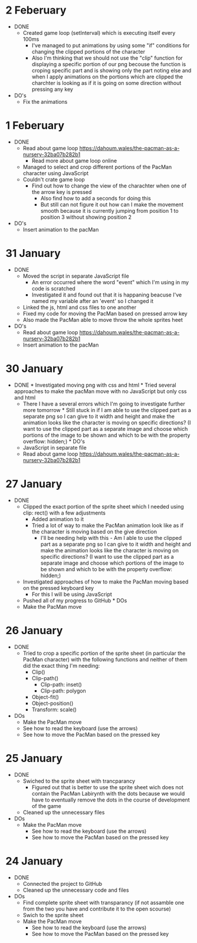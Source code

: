 # 2 Feberuary 
  * DONE
    * Created game loop (setInterval) which is executing itself every 100ms
      * I've managed to put animations by using some "if" conditions for changing the clipped portions of the character
       * Also I'm thinking that we should not use the "clip" function for displaying a specific portion of our png becouse the function is croping specific part and is showing only the part noting else and when I apply animations on the portions which are clipped the charchter is looking as if it is going on some direction without pressing any key
  * DO's
    * Fix the animations

# 1 Feberuary 
  * DONE
    * Read about game loop https://dahoum.wales/the-pacman-as-a-nursery-32ba07b282b1
       * Read more about game loop online     
    * Managed to select and crop different portions of the PacMan character using JavaScript
    * Couldn't crate game loop 
      * Find out how to change the view of the charachter when one of the arrow key is pressed 
        * Also find how to add a seconds for doing this 
        * But still can not figure it out how can I make the movement smooth because it is currently jumping from position 1 to position 3 without showing position 2
  * DO's
    * Insert animation to the pacMan
  

# 31 January
  * DONE 
    * Moved the script in separate JavaScript file
      * An error occurred where the word "event" which I'm using in my code is scratched
      * Investigated it and found out that it is happaning beacuse I've named my variable after an 'event' so I changed it 
    * Linked the js, html and css files to one another
    * Fixed my code for moving the PacMan based on pressed arrow key
    * Also made the PacMan able to move throw the whole sprites heet
  * DO's
      * Read about game loop https://dahoum.wales/the-pacman-as-a-nursery-32ba07b282b1
      * Insert animation to the pacMan



# 30 January
   * DONE
    * Investigated moving png with css and html 
    * Tried several approaches to make the pacMan move with no JavaScript but only css and html
      * There I have a several errors which I'm going to investigate further more tomorrow
    * Still stuck in if I am able to use the clipped part as a separate png so I can give to it width and height and make the animation looks like the character is moving on specific directions? (I want to use the clipped part as a separate image and choose which portions of the image to be shown and which to be with the property overflow: hidden;)
    * DO's
      * JavaScript in separate file
      * Read about game loop https://dahoum.wales/the-pacman-as-a-nursery-32ba07b282b1


# 27 January
   * DONE
     * Clipped the exact portion of the sprite sheet which I needed using clip: rect() with a few adjustments
        * Added animation to it
        * Tried a lot of way to make the PacMan animation look like as if the character is moving based on the give direction 
          * I'll be needing help with this - Am I able to use the clipped part as a separate png so I can give to it width and height and make the animation looks like the character is moving on specific directions? (I want to use the clipped part as a separate image and choose which portions of the image to be shown and which to be with the property overflow: hidden;)
      * Investigated approaches of how to make the PacMan moving based on the pressed keyboard key
        * For this I will be using JavaScript
      * Pushed all of my progress to GitHub
    * DOs
      * Make the PacMan move 

# 26 January
  * DONE
    * Tried to crop a specific portion of the sprite sheet (in particular the PacMan character) with the following functions and neither of them did the exact thing I'm needing:
      * Clip() 
      * Clip-path()
        * Clip-path: inset()
        * Clip-path: polygon
      * Object-fit()
      * Object-position()
      * Transform: scale()
  * DOs
    * Make the PacMan move 
    * See how to read the keyboard (use the arrows)
    * See how to move the PacMan based on the pressed key

# 25 January

* DONE
  * Swiched to the sprite sheet with trancparancy 
    * Figured out that is better to use the sprite sheet wich does not contain the PacMan Labirynth with the dots because we would have to eventually remove the dots in the course of development of the game
  * Cleaned up the unnecessary files  
* DOs
  * Make the PacMan move 
    * See how to read the keyboard (use the arrows)
    * See how to move the PacMan based on the pressed key

# 24 January

* DONE
  * Connected the project to GitHub
  * Cleaned up the unnecessary code and files
* DOs
  * Find complete sprite sheet with transparancy (if not assamble one from the two you have and contribute it to the open scourse)
  * Swich to the sprite sheet
  * Make the PacMan move 
    * See how to read the keyboard (use the arrows)
    * See how to move the PacMan based on the pressed key